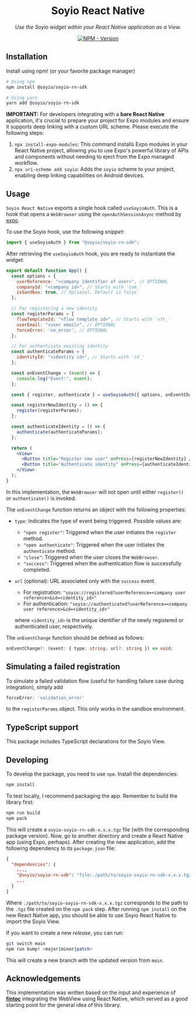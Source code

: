 <h1 align="center">Soyio React Native</h1>

<p align="center">
    <em>
        Use the Soyio widget within your React Native application as a View.
    </em>
</p>

<p align="center">
<a href="https://www.npmjs.com/package/@soyio/soyio-rn-sdk" target="_blank">
    <img src="https://img.shields.io/npm/v/@soyio/soyio-rn-sdk?label=version&logo=nodedotjs&logoColor=%23fff&color=306998" alt="NPM - Version">
</a>
</p>

## Installation

Install using npm! (or your favorite package manager)

```sh
# Using npm
npm install @soyio/soyio-rn-sdk

# Using yarn
yarn add @soyio/soyio-rn-sdk
```

**IMPORTANT:**
For developers integrating with a **bare React Native** application, it's crucial to prepare your project for Expo modules and ensure it supports deep linking with a custom URL scheme. Please execute the following steps:

 1. `npx install-expo-modules`: This command installs Expo modules in your React Native project, allowing you to use Expo's powerful library of APIs and components without needing to eject from the Expo managed workflow.
 2. `npx uri-scheme add soyio`: Adds the `soyio` scheme to your project, enabling deep linking capabilities on Android devices.

## Usage

`Soyio React Native` exports a single hook called `useSoyioAuth`. This is a hook that opens a `WebBrowser` using the `openAuthSessionAsync` method by [expo](https://docs.expo.dev/versions/latest/sdk/webbrowser/#webbrowseropenauthsessionasyncurl-redirecturl-options).

To use the Soyio hook, use the following _snippet_:

```js
import { useSoyioAuth } from "@soyio/soyio-rn-sdk";
```

After retrieving the `useSoyioAuth` hook, you are ready to instantiate the widget:

```jsx
export default function App() {
  const options = {
    userReference: "<company identifier of user>", // OPTIONAL
    companyId: "<company id>", // Starts with 'com_'
    isSandbox: true, // Optional. Default is false
  };

  // For registering a new identity
  const registerParams = {
    flowTemplateId: "<flow template id>", // Starts with 'vft_'
    userEmail: "<user email>", // OPTIONAL
    forceError: 'no_error', // OPTIONAL
  };

  // For authenticate existing identity
  const authenticateParams = {
    identityId: "<identity id>", // Starts with 'id_'
  };

  const onEventChange = (event) => {
    console.log("Event:", event);
  };

  const { register, authenticate } = useSoyioAuth({ options, onEventChange });

  const registerNewIdentity = () => {
    register(registerParams);
  };

  const authenticateIdentity = () => {
    authenticate(authenticateParams);
  };

  return (
    <View>
      <Button title="Register new user" onPress={registerNewIdentity} />
      <Button title="Authenticate identity" onPress={authenticateIdentity} />
    </View>
  );
}
```

In this implementation, the `WebBrowser` will not open until either `register()` or `authenticate()` is invoked.

The `onEventChange` function returns an object with the following properties:

- `type`: Indicates the type of event being triggered. Possible values are:

  - `"open register"`: Triggered when the user initiates the `register` method.
  - `"open authenticate"`: Triggered when the user initiates the `authenticate` method.
  - `"close"`: Triggered when the user closes the `WebBrowser`.
  - `"success"`: Triggered when the authentication flow is successfully completed.

- `url` (optional): URL associated only with the `success` event.

  - For registration: `"soyio://registered?userReference=<company user reference>&id=<identity_id>"`
  - For authentication: `"soyio://authenticated?userReference=<company user reference>&id=<identity_id>"`

  where `<identity_id>` is the unique identifier of the newly registered or authenticated user, respectively.

The `onEventChange` function should be defined as follows:

```typescript
onEventChange?: (event: { type: string; url?: string }) => void;
```

## Simulating a failed registration
To simulate a failed validation flow (useful for handling failure case during integration), simply add 
```js
forceError: 'validation_error'
```
 to the `registerParams` object. This only works in the sandbox environment.
## TypeScript support

This package includes TypeScript declarations for the Soyio View.

## Developing

To develop the package, you need to use `npm`. Install the dependencies:

```sh
npm install
```

To test locally, I recommend packaging the app. Remember to build the library first:

```sh
npm run build
npm pack
```

This will create a `soyio-soyio-rn-sdk-x.x.x.tgz` file (with the corresponding package version). Now, go to another directory and create a React Native app (using Expo, perhaps). After creating the new application, add the following dependency to its `package.json` file:

```json
{
  "dependencies": {
    ...,
    "@soyio/soyio-rn-sdk": "file:./path/to/soyio-soyio-rn-sdk-x.x.x.tgz",
    ...
  }
}
```

Where `./path/to/soyio-soyio-rn-sdk-x.x.x.tgz` corresponds to the path to the `.tgz` file created on the `npm pack` step. After running `npm install` on the new React Native app, you should be able to use Soyio React Native to import the Soyio View.

If you want to create a new _release_, you can run:

```sh
git switch main
npm run bump! <major|minor|patch>
```

This will create a new branch with the updated version from `main`.

## Acknowledgements

This implementation was written based on the input and experience of [**fintoc**](https://github.com/fintoc-com/fintoc-react-native) integrating the WebView using React Native, which served as a good starting point for the general idea of this library.
